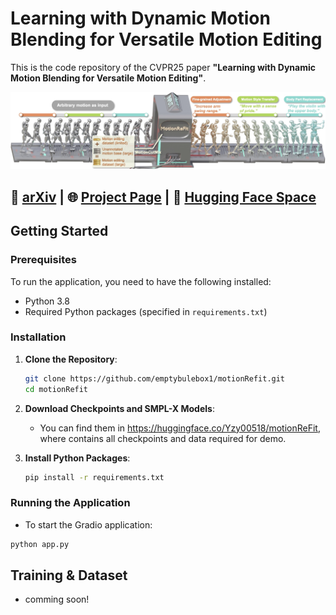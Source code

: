 # Learning with Dynamic Motion Blending for Versatile Motion Editing  

This is the code repository of the CVPR25 paper **"Learning with Dynamic Motion Blending for Versatile Motion Editing"**.  

![Teaser](assets/teaser.jpeg)  

📝 [**arXiv**](https://arxiv.org) | 🌐 [**Project Page**](https://awfuact.github.io/motionrefit) | 🤗 [**Hugging Face Space**](https://huggingface.co/spaces/Yzy00518/motionReFit)  
---  

## Getting Started  
### Prerequisites  
To run the application, you need to have the following installed:  
- Python 3.8  
- Required Python packages (specified in `requirements.txt`)


### Installation

1. **Clone the Repository**:
    ```sh
    git clone https://github.com/emptybulebox1/motionRefit.git
    cd motionRefit
    ```

2. **Download Checkpoints and SMPL-X Models**:
    - You can find them in https://huggingface.co/Yzy00518/motionReFit, where contains all checkpoints and data required for demo.

3. **Install Python Packages**:
    ```sh
    pip install -r requirements.txt
    ```

### Running the Application
  - To start the Gradio application:
    
  ```sh
  python app.py
  ```


## Training & Dataset
  - comming soon!
